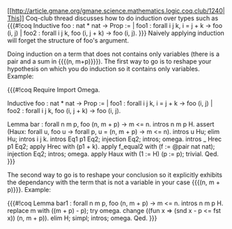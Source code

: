 [[http://article.gmane.org/gmane.science.mathematics.logic.coq.club/1240|This]] Coq-club thread discusses how to do induction over types such as
{{{#!coq
  Inductive foo : nat * nat -> Prop :=
  | foo1 : forall i j k, i = j + k -> foo (i, j)
  | foo2 : forall i j k, foo (i, j + k) -> foo (i, j).
}}}
Naively applying induction will forget the structure of foo's argument.

Doing induction on a term that does not contains only variables (there is a pair and a sum in {{{(n, m+p)}}}). The first way to go is to reshape your hypothesis on which you do induction so it contains only variables. Example:

{{{#!coq
Require Import Omega.

Inductive foo : nat * nat -> Prop :=
  | foo1 : forall i j k, i = j + k -> foo (i, j)
  | foo2 : forall i j k, foo (i, j + k) -> foo (i, j).

Lemma bar : forall n m p, foo (n, m + p) -> m <= n.
intros n m p H.
assert (Haux: forall u, foo u -> forall p, u = (n, m + p) -> m <= n).
   intros u Hu; elim Hu; intros i j k.
     intros Eq1 p1 Eq2; injection Eq2; intros; omega.
   intros _ Hrec p1 Eq2; apply Hrec with (p1 + k).
   apply f_equal2 with (f := @pair nat nat); injection Eq2; intros; omega.
apply Haux with (1 := H) (p := p); trivial.
Qed.
}}}

The second way to go is to reshape your conclusion so it explicitly exhibits the dependancy with the term that is not a variable in your case {{{(n, m + p)}}}. Example:

{{{#!coq
Lemma bar1 : forall n m p, foo (n, m + p) -> m <= n.
intros n m p H.
replace m with ((m + p) - p); try omega.
change ((fun x => (snd x - p <= fst x)) (n, m + p)).
elim H; simpl; intros; omega.
Qed.
}}}
